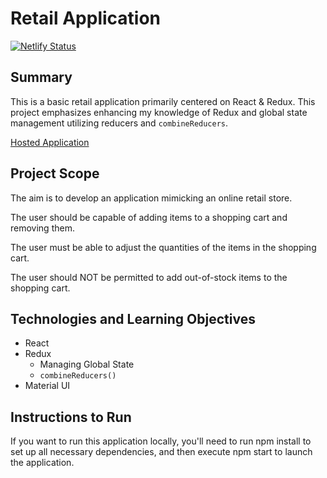 # Retail Application

[![Netlify Status](https://api.netlify.com/api/v1/badges/86ae7d25-b4b9-4962-8269-370e9c87c9f1/deploy-status)](https://app.netlify.com/sites/redux-storefront/deploys)

## Summary

This is a basic retail application primarily centered on React & Redux. This project emphasizes enhancing my knowledge of Redux and global state management utilizing reducers and `combineReducers`.

[Hosted Application](https://redux-storefront.netlify.app/)

## Project Scope

The aim is to develop an application mimicking an online retail store.

The user should be capable of adding items to a shopping cart and removing them.

The user must be able to adjust the quantities of the items in the shopping cart.

The user should NOT be permitted to add out-of-stock items to the shopping cart.

## Technologies and Learning Objectives

- React
- Redux
  - Managing Global State
  - `combineReducers()`
- Material UI

## Instructions to Run

If you want to run this application locally, you'll need to run npm install to set up all necessary dependencies, and then execute npm start to launch the application.
